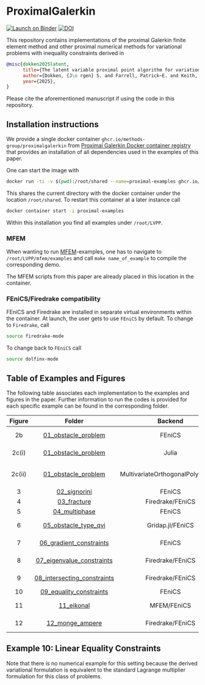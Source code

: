 # ProximalGalerkin

[![Launch on Binder](https://mybinder.org/badge_logo.svg)](https://mybinder.org/v2/gh/METHODS-Group/ProximalGalerkin/HEAD)
[![DOI](https://zenodo.org/badge/DOI/10.5281/zenodo.14918044.svg)](https://doi.org/10.5281/zenodo.14918044)

This repository contains implementations of the proximal Galerkin finite element method and other proximal numerical methods for variational problems with inequality constraints derived in

```bibtex
@misc{dokken2025latent,
      title={The latent variable proximal point algorithm for variational problems with constraints},
      author={Dokken, {J\o rgen} S. and Farrell, Patrick~E. and Keith, Brendan and Papadopoulos, Ioannis~P.A. and Surowiec, Thomas~M.},
      year={2025},
}
```

Please cite the aforementioned manuscript if using the code in this repository.

## Installation instructions

We provide a single docker container `ghcr.io/methods-group/proximalgalerkin` from [Proximal Galerkin Docker container registry](https://github.com/METHODS-Group/ProximalGalerkin/pkgs/container/proximalgalerkin) that provides an installation of all dependencies used in the examples of this paper.

One can start the image with

```bash
docker run -ti -v $(pwd):/root/shared --name=proximal-examples ghcr.io/methods-group/proximalgalerkin:v0.2.0-alpha
```

This shares the current directory with the docker container under the location `/root/shared`.
To restart this container at a later instance call

```bash
docker container start -i proximal-examples
```

Within this installation you find all examples under `/root/LVPP`.

### MFEM

When wanting to run [MFEM](https://mfem.org/)-examples, one has to navigate to
`/root/LVPP/mfem/examples` and call `make name_of_example` to compile the corresponding demo.

The MFEM scripts from this paper are already placed in this location in the container.

### FEniCS/Firedrake compatibility

FEniCS and Firedrake are installed in separate virtual environments within the container.
At launch, the user gets to use `FEniCS` by default.
To change to `Firedrake`, call

```bash
source firedrake-mode
```

To change back to `FEniCS` call

```bash
source dolfinx-mode
```

## Table of Examples and Figures

The following table associates each implementation to the examples and figures in the paper. Further information to run the codes is provided for each specific example can be found in the corresponding folder.

| Figure |                                 Folder                                 |              Backend              | Problem Type                 |
| :----: | :--------------------------------------------------------------------: | :-------------------------------: | ---------------------------- |
|   2b   |         [01_obstacle_problem](./examples/01_obstacle_problem/)         |              FEniCS               | Obstacle problem (FEM)       |
| 2c(i)  |         [01_obstacle_problem](./examples/01_obstacle_problem/)         |               Julia               | Obstacle problem (FD)        |
| 2c(ii) |         [01_obstacle_problem](./examples/01_obstacle_problem/)         | MultivariateOrthogonalPolynomials | Obstacle problem (Spectral)  |
|   3    |                [02_signorini](./examples/02_signorini)                 |              FEniCS               | Signorini                    |
|   4    |                 [03_fracture](./examples/03_fracture/)                 |         Firedrake/FEniCS          | Fracture                     |
|   5    |               [04_multiphase](./examples/04_multiphase)                |              FEniCS               | Cahn-Hilliard                |
|   6    |        [05_obstacle_type_qvi](./examples/05_obstacle_type_qvi/)        |         Gridap.jl/FEniCS          | Thermoforming QVI            |
|   7    |     [06_gradient_constraints](./examples/06_gradient_constraints)      |              FEniCS               | Gradient constraint          |
|   8    |   [07_eigenvalue_constraints](./examples/07_eigenvalue_constraints)    |         Firedrake/FEniCS          | Landau–de Gennes             |
|   9    | [08_intersecting_constraints](./examples/08_intersecting_constraints/) |         Firedrake/FEniCS          | Intersections of constraints |
|   10   |     [09_equality_constraints](./examples/09_equality_constraints)      |              FEniCS               | Harmonic map                 |
|   11   |                  [11_eikonal](./examples/11_eikonal)                   |            MFEM/FEniCS            | Eikonal equation             |
|   12   |             [12_monge_ampere](./examples/12_monge_ampere)              |         Firedrake/FEniCS          | Monge-Ampere                 |

## Example 10: Linear Equality Constraints

Note that there is no numerical example for this setting because the derived variational formulation is equivalent to the standard Lagrange multiplier formulation for this class of problems.
